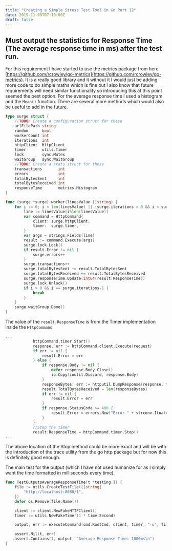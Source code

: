 ```yaml
---
title: "Creating a Simple Stress Test Tool in Go Part 12"
date: 2019-11-03T07:10:00Z
draft: false
---
```


## Must output the statistics for Response Time (The average response time in ms) after the test run.

For this requirement I have started to use the metrics package from here [https://github.com/rcrowley/go-metrics](https://github.com/rcrowley/go-metrics).  It is a really good library and it without it I would just be adding more code to do simple maths which is fine but I also know that future requirements will need similar functionality so introducing this at this point seemed the best option. For the average response time I used a histogram and the `Mean()` function.  There are several more methods which would also be useful to add in the future.

```go
type surge struct {
	//TODO: Create a configuration struct for these
	urlFilePath string
	random      bool
	workerCount int
	iterations  int
	httpClient  HttpClient
	timer       utils.Timer
	lock        sync.Mutex
	waitGroup   sync.WaitGroup
	//TODO: Create a stats struct for these
	transactions       int
	errors             int
	totalBytesSent     int
	totalBytesReceived int
	responseTime       metrics.Histogram
}

func (surge *surge) worker(linesValue []string) {
	for i := 0; i < len(linesValue) || (surge.iterations > 0 && i < surge.iterations); i++ {
		line := linesValue[i%len(linesValue)]
		var command = HttpCommand{
			client: surge.httpClient,
			timer:  surge.timer,
		}
		var args = strings.Fields(line)
		result := command.Execute(args)
		surge.lock.Lock()
		if result.Error != nil {
			surge.errors++
		}
		surge.transactions++
		surge.totalBytesSent += result.TotalBytesSent
		surge.totalBytesReceived += result.TotalBytesReceived
		surge.responseTime.Update(int64(result.ResponseTime))
		surge.lock.Unlock()
		if i > 0 && i == surge.iterations-1 {
			break
		}
	}
	surge.waitGroup.Done()
}
```

The value of the `result.ResponseTime` is from the Timer implementation inside the `HttpCommand`.

```go
...
			httpCommand.timer.Start()
			response, err := httpCommand.client.Execute(request)
			if err != nil {
				result.Error = err
			} else {
				if response.Body != nil {
					defer response.Body.Close()
					io.Copy(ioutil.Discard, response.Body)
				}
				responseBytes, err := httputil.DumpResponse(response, true)
				result.TotalBytesReceived = len(responseBytes)
				if err != nil {
					result.Error = err
				}
				if response.StatusCode >= 400 {
					result.Error = errors.New("Error " + strconv.Itoa(response.StatusCode))
				}
			}
			//Stop the timer
			result.ResponseTime = httpCommand.timer.Stop()
...
```

The above location of the Stop method could be more exact and will be with the introduction of the trace utility from the go http package but for now this is definitely good enough.

The main test for the output (which I have not used humanize for as I simply want the time formatted in milliseconds every time).

```go
func TestOutputsAverageResponseTime(t *testing.T) {
	file := utils.CreateTestFile([]string{
		"http://localhost:8080/1",
	})
	defer os.Remove(file.Name())

	client := client.NewFakeHTTPClient()
	timer := utils.NewFakeTimer(1 * time.Second)

	output, err := executeCommand(cmd.RootCmd, client, timer, "-u", file.Name(), "-n", "1", "-c", "1")

	assert.Nil(t, err)
	assert.Contains(t, output, "Average Response Time: 1000ms\n")
}
```

